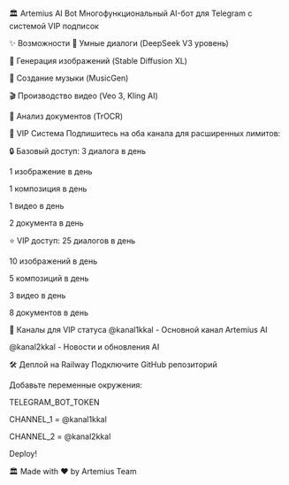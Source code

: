 🏛️ Artemius AI Bot
Многофункциональный AI-бот для Telegram с системой VIP подписок

✨ Возможности
💬 Умные диалоги (DeepSeek V3 уровень)

🎨 Генерация изображений (Stable Diffusion XL)

🎵 Создание музыки (MusicGen)

🎬 Производство видео (Veo 3, Kling AI)

📄 Анализ документов (TrOCR)

🚀 VIP Система
Подпишитесь на оба канала для расширенных лимитов:

🔒 Базовый доступ:
3 диалога в день

1 изображение в день

1 композиция в день

1 видео в день

2 документа в день

⭐ VIP доступ:
25 диалогов в день

10 изображений в день

5 композиций в день

3 видео в день

8 документов в день

📢 Каналы для VIP статуса
@kanal1kkal - Основной канал Artemius AI

@kanal2kkal - Новости и обновления AI

🛠️ Деплой на Railway
Подключите GitHub репозиторий

Добавьте переменные окружения:

TELEGRAM_BOT_TOKEN

CHANNEL_1 = @kanal1kkal

CHANNEL_2 = @kanal2kkal

Deploy!

🏛️ Made with ❤️ by Artemius Team
